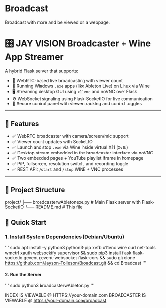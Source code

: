 # Broadcast
Broadcast with more and be viewed on a webpage.
# 🎛️ JAY VISION Broadcaster + Wine App Streamer

A hybrid Flask server that supports:
- 🎥 WebRTC-based live broadcasting with viewer count
- 🍷 Running Windows `.exe` apps (like Ableton Live) on Linux via Wine
- 🖥️ Streaming desktop GUI using `x11vnc` and noVNC over Flask
- ⚙️ WebSocket signaling using Flask-SocketIO for live communication
- 🧪 Secure control panel with viewer tracking and control toggles

---

## 🧰 Features

- ✅ WebRTC broadcaster with camera/screen/mic support
- ✅ Viewer count updates with Socket.IO
- ✅ Launch and stop `.exe` via Wine inside virtual X11 (`Xvfb`)
- ✅ Desktop stream embedded in the broadcaster interface via noVNC
- ✅ Two embedded pages + YouTube playlist iframe in homepage
- ✅ PiP, fullscreen, resolution switch, and recording toggle
- ✅ REST API: `/start` and `/stop` WINE + VNC processes

---

## 📁 Project Structure
project/
├── broadcasterwAbletonexe.py # Main Flask server with Flask-SocketIO
└── README.md # This file

## 🚀 Quick Start

### 1. Install System Dependencies (Debian/Ubuntu)
'''
sudo apt install -y python3 python3-pip xvfb x11vnc wine curl net-tools wmctrl xauth websockify supervisor && sudo pip3 install flask flask-socketio gevent gevent-websocket flask-cors && sudo git clone https://github.com/Jayson-Tolleson/Broadcast.git && cd Broadcast
'''

#### 2. Run the Server
'''
sudo python3 broadcasterwAbleton.py
'''

INDEX IS VIEWABLE @ HTTPS://your-domain.com
BROADCASTER IS VIEWABLE @ https://your-domain.com/broadcast
